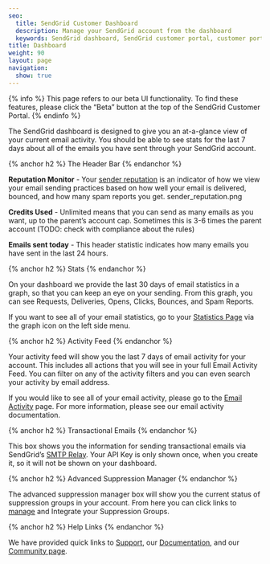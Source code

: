 ```yaml
---
seo:
  title: SendGrid Customer Dashboard
  description: Manage your SendGrid account from the dashboard
  keywords: SendGrid dashboard, SendGrid customer portal, customer portal, dashboard
title: Dashboard
weight: 90
layout: page
navigation:
  show: true
---
```


{% info %}
This page refers to our beta UI functionality. To find these features, please click the “Beta” button at the top of the SendGrid Customer Portal.
{% endinfo %}

The SendGrid dashboard is designed to give you an at-a-glance view of your current email activity. You should be able to see stats for the last 7 days about all of the emails you have sent through your SendGrid account.

{% anchor h2 %}
The Header Bar
{% endanchor %}

**Reputation Monitor** - Your [sender reputation]({root_url}/Glossary/sender_reputation.html) is an indicator of how we view your email sending practices based on how well your email is delivered, bounced, and how many spam reports you get.
sender_reputation.png

**Credits Used** - Unlimited means that you can send as many emails as you want, up to the parent’s account cap. Sometimes this is 3-6 times the parent account (TODO: check with compliance about the rules)

**Emails sent today** - This header statistic indicates how many emails you have sent in the last 24 hours.

{% anchor h2 %}
Stats
{% endanchor %}

On your dashboard we provide the last 30 days of email statistics in a graph, so that you can keep an eye on your sending. From this graph, you can see Requests, Deliveries, Opens, Clicks, Bounces, and Spam Reports.

If you want to see all of your email statistics, go to your [Statistics Page](https://sendgrid.com/beta/statistics) via the graph icon on the left side menu.
 
{% anchor h2 %}
Activity Feed
{% endanchor %}

Your activity feed will show you the last 7 days of email activity for your account. This includes all actions that you will see in your full Email Activity Feed. You can filter on any of the activity filters and you can even search your activity by email address.

If you would like to see all of your email activity, please go to the [Email Activity](https://sendgrid.com/beta/email_activity) page. For more information, please see our email activity documentation.

{% anchor h2 %}
Transactional Emails
{% endanchor %}

This box shows you the information for sending transactional emails via SendGrid’s [SMTP Relay]({root_url}/Glossary/smtp_relay.html). Your API Key is only shown once, when you create it, so it will not be shown on your dashboard.

{% anchor h2 %}
Advanced Suppression Manager
{% endanchor %}

The advanced suppression manager box will show you the current status of suppression groups in your account. From here you can click links to [manage](https://sendgrid.com/beta/suppressions/advanced_suppression_manager) and Integrate your Suppression Groups. 

{% anchor h2 %}
Help Links
{% endanchor %}

We have provided quick links to [Support](http://support.sendgrid.com/hc/en-us), our [Documentation](https://sendgrid.com/docs/), and our [Community page](http://community.sendgrid.com/sendgrid).